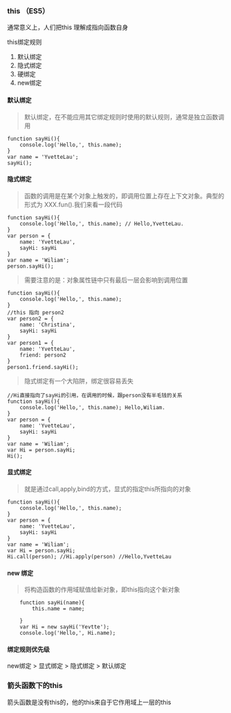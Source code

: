 ### this （ES5）
通常意义上，人们把this 理解成指向函数自身  

this绑定规则  
1. 默认绑定
2. 隐式绑定
3. 硬绑定
4. new绑定

#### 默认绑定
> 默认绑定，在不能应用其它绑定规则时使用的默认规则，通常是独立函数调用  

```
function sayHi(){
    console.log('Hello,', this.name);
}
var name = 'YvetteLau';
sayHi();
```
#### 隐式绑定
> 函数的调用是在某个对象上触发的，即调用位置上存在上下文对象。典型的形式为 XXX.fun().我们来看一段代码  

```
function sayHi(){
    console.log('Hello,', this.name); // Hello,YvetteLau.
}
var person = {
    name: 'YvetteLau',
    sayHi: sayHi
}
var name = 'Wiliam';
person.sayHi();
```
> 需要注意的是：对象属性链中只有最后一层会影响到调用位置  

```
function sayHi(){
    console.log('Hello,', this.name);
}
//this 指向 person2
var person2 = {
    name: 'Christina',
    sayHi: sayHi
}
var person1 = {
    name: 'YvetteLau',
    friend: person2
}
person1.friend.sayHi();
```
> 隐式绑定有一个大陷阱，绑定很容易丢失  

```
//Hi直接指向了sayHi的引用，在调用的时候，跟person没有半毛钱的关系
function sayHi(){
    console.log('Hello,', this.name); Hello,Wiliam.
}
var person = {
    name: 'YvetteLau',
    sayHi: sayHi
}
var name = 'Wiliam';
var Hi = person.sayHi;
Hi();
```
#### 显式绑定
> 就是通过call,apply,bind的方式，显式的指定this所指向的对象  

```
function sayHi(){
    console.log('Hello,', this.name);
}
var person = {
    name: 'YvetteLau',
    sayHi: sayHi
}
var name = 'Wiliam';
var Hi = person.sayHi;
Hi.call(person); //Hi.apply(person) //Hello,YvetteLau
```

#### new 绑定
> 将构造函数的作用域赋值给新对象，即this指向这个新对象
```
    function sayHi(name){
        this.name = name;
        
    }
    var Hi = new sayHi('Yevtte');
    console.log('Hello,', Hi.name);
```
#### 绑定规则优先级
new绑定 > 显式绑定 > 隐式绑定 > 默认绑定



### 箭头函数下的this

箭头函数是没有this的，他的this来自于它作用域上一层的this


